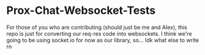 # Prox-Chat-Websocket-Tests

For those of you who are contributing (should just be me and Alex), this repo is just for converting our req-res code into websockets. I think we're going to be using socket.io for now as our library, so...
Idk what else to write rn

